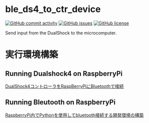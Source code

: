 # ble_ds4_to_ctr_device

[![GitHub commit activity](https://img.shields.io/github/commit-activity/m/koiusa/ble_ds4_to_ctr_device)](https://github.com/koiusa/ble_ds4_to_ctr_device/graphs/commit-activity)
[![GitHub issues](https://img.shields.io/github/issues/koiusa/ble_ds4_to_ctr_device)](https://github.com/koiusa/ble_ds4_to_ctr_device/issues)
[![GitHub license](https://img.shields.io/github/license/koiusa/ble_ds4_to_ctr_device)](https://github.com/koiusa/ble_ds4_to_ctr_device/blob/main/LICENSE)

Send input from the DualShock to the microcomputer.

# 実行環境構築

## Running Dualshock4 on RaspberryPi
[DualShock4コントローラをRaspBerryPiにBluetoothで接続](https://github.com/koiusa/DeviceWithRaspberryPi/blob/main/dualshock4/setup.md "dualshock4")

## Running Bleutooth on RaspberryPi
[RaspberryPi内でPythonを使用してbluetooth接続する開発環境の構築](https://github.com/koiusa/DeviceWithRaspberryPi/blob/main/bluetooth/setup.md "bluetooth")
